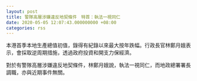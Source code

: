 ```yaml
---
layout: post
title: 警隊高層涉嫌違反地契條件　特首：執法一視同仁
date: 2020-05-05 12:07:43.000000000 +08:00
categories: rss
---
```


本港首季本地生產總值初值，錄得有紀錄以來最大按年跌幅。行政長官林鄭月娥表示，會採取逆周期措施，透過政府投資和開支力保經濟。

對於有警隊高層涉嫌違反地契條件，林鄭月娥說，執法一視同仁，而地政總署署長調職，亦與近期事件無關。
